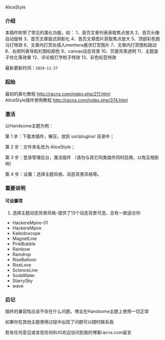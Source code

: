 AliceStyle
### 介绍

本插件附带了常见的美化功能，如：
 1、首页文章列表获取焦点放大
 2、首页头像自动旋转
 3、首页文章版式阴影化
 4、首页文章图片获取焦点放大
 5、顶部彩色跑马灯特效
 6、文章内打赏处插入menhera酱求打赏图片
 7、文章内打赏图标跳动
 8、右侧列表导航栏图标颜色
 9、canvas动态背景
 10、页面背景透明
 11、主题盒子优化等效果
 12、评论框打字粒子特效
 13、彩色标签特效

最新更新时间：`2019-11-27`

### 起始

最初的美化教程  http://racns.com/index.php/211.html  
AliceStyle插件使用教程  http://racns.com/index.php/374.html


### 激活

以Handsome主题为例：

第 1 步：下载本插件，解压，放到 usr/plugins/ 目录中；

第 2 步：文件夹名改为 AliceStyle；

第 3 步：登录管理后台，激活插件 （请勿与其它同类插件同时启用，以免互相影响）

第 4 步：设置：选择主题风格、动态背景风格等。


### 重要说明

#### 可设置项

1. 选择主题动态背景风格-提供了13个动态背景可选，总有一款适合你

- HackereMpire-01
- HackereMpire
- Kaleidoscope
- MagnetLine
- PinkBubble
- Rainbow
- Raindrop
- RiseBalloon
- RiseLove
- ScienceLine
- SodaWater
- StarrySky
- wave


### 后记

插件的兼容性应该不存在什么问题，博主在Handsome主题上使用一切正常

如果你在其他主题使用过程中出现了问题可以随时联系我

若有任何意见或发现任何BUG欢迎访问到我的博客racns.com留言

